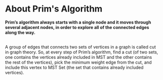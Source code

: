 <h1> About Prim's Algorithm </h1>
<b>Prim’s algorithm always starts with a single node and it moves through several adjacent nodes, in order to explore all of the connected edges along the way.</b>

<br>A group of edges that connects two sets of vertices in a graph is called cut in graph theory. So, at every step of Prim’s algorithm, find a cut (of two sets, one contains the vertices already included in MST and the other contains the rest of the vertices), pick the minimum weight edge from the cut, and include this vertex to MST Set (the set that contains already included vertices).

